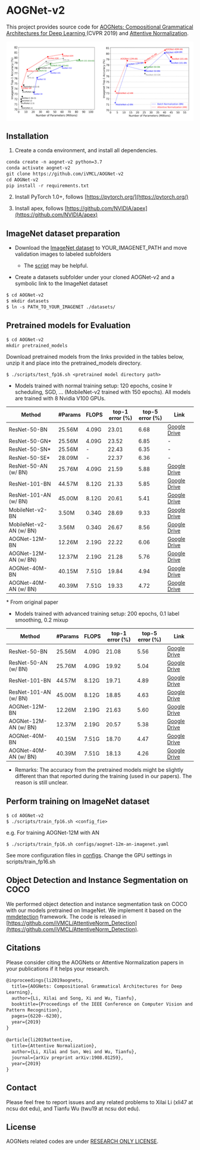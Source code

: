 
# AOGNet-v2

This project provides source code for [AOGNets: Compositional Grammatical Architectures for Deep Learning
](https://arxiv.org/abs/1711.05847)(CVPR 2019) and [Attentive Normalization](https://arxiv.org/abs/1908.01259).

<img align="center" src="images/an-comparison.png" alt="drawing"/>

## Installation

1. Create a conda environment, and install all dependencies.
```
conda create -n aognet-v2 python=3.7
conda activate aognet-v2
git clone https://github.com/iVMCL/AOGNet-v2
cd AOGNet-v2
pip install -r requirements.txt
```
2. Install PyTorch 1.0+, follows [https://pytorch.org/](https://pytorch.org/)

3. Install apex, follows [https://github.com/NVIDIA/apex](https://github.com/NVIDIA/apex)


## ImageNet dataset preparation

- Download the [ImageNet dataset](http://image-net.org/download) to YOUR_IMAGENET_PATH and move validation images to labeled subfolders
    - The [script](https://raw.githubusercontent.com/soumith/imagenetloader.torch/master/valprep.sh) may be helpful.

- Create a datasets subfolder under your cloned AOGNet-v2 and a symbolic link to the ImageNet dataset

```
$ cd AOGNet-v2
$ mkdir datasets
$ ln -s PATH_TO_YOUR_IMAGENET ./datasets/
```

## Pretrained models for Evaluation

```
$ cd AOGNet-v2
mkdir pretrained_models
```
Download pretrained models from the links provided in the tables below, unzip it and place into the pretrained_models directory.
```
$ ./scripts/test_fp16.sh <pretrained model directory path>
```

- Models trained with normal training setup: 120 epochs, cosine lr scheduling, SGD, ... (MobileNet-v2 trained with 150 epochs). All models are trained with 8 Nvidia V100 GPUs. 

| Method | #Params | FLOPS | top-1 error (%) | top-5 error (%)| Link |
|---|---|---|---|---|---|
| ResNet-50-BN | 25.56M | 4.09G | 23.01 | 6.68 | [Google Drive](https://drive.google.com/open?id=1NqGbN5XjEWufq-V3WXz0eXJ2HKDL2wGV) |
| ResNet-50-GN* | 25.56M | 4.09G | 23.52 | 6.85 | - |
| ResNet-50-SN* | 25.56M | - | 22.43 | 6.35 | - |
| ResNet-50-SE* | 28.09M | - | 22.37 | 6.36 | - |
| ResNet-50-AN (w/ BN) | 25.76M | 4.09G | 21.59 | 5.88 | [Google Drive](https://drive.google.com/open?id=17MNrFTBJS__1cW6PNcLS1lJ7590QyA6m) |
| ResNet-101-BN | 44.57M | 8.12G | 21.33 | 5.85 | [Google Drive](https://drive.google.com/open?id=1txeVNkDDKd45dIrJAZyW6Si1UgGvqtXu)|
| ResNet-101-AN (w/ BN) | 45.00M | 8.12G | 20.61 | 5.41 |[Google Drive](https://drive.google.com/open?id=1Cq-D2Gm2QeZW2WqfCrSeqou4AhYqH9yN) |
| MobileNet-v2-BN | 3.50M | 0.34G | 28.69 | 9.33 | [Google Drive]()|
| MobileNet-v2-AN (w/ BN) | 3.56M | 0.34G | 26.67 | 8.56 | [Google Drive](https://drive.google.com/open?id=1pD-fHdzyVW5ufC8FB4R7yPtjN4Z2St4t)|
| AOGNet-12M-BN | 12.26M | 2.19G | 22.22 | 6.06 | [Google Drive](https://drive.google.com/open?id=1PsA2EvEw7wsCGhzp65Lfq3w1pvkU65o0) |
| AOGNet-12M-AN (w/ BN) | 12.37M | 2.19G | 21.28 | 5.76 | [Google Drive](https://drive.google.com/open?id=1t4Oa0vZuakNfR-PWhMIiOWsVTCZ8Z-G-) |
| AOGNet-40M-BN | 40.15M | 7.51G | 19.84 | 4.94 | [Google Drive](https://drive.google.com/open?id=1u-ToLniZVEkBlbSGQL49A3V72cXS5Dwd) |
| AOGNet-40M-AN (w/ BN) | 40.39M | 7.51G | 19.33 | 4.72 | [Google Drive](https://drive.google.com/open?id=1LWvdhjxQ259_Gq-YMNT70fAraDGsIWKo) |

\* From original paper

- Models trained with advanced training setup: 200 epochs, 0.1 label smoothing, 0.2 mixup

| Method | #Params | FLOPS | top-1 error (%) | top-5 error (%)| Link |
|---|---|---|---|---|---|
| ResNet-50-BN | 25.56M | 4.09G | 21.08 | 5.56 | [Google Drive](https://drive.google.com/open?id=1SoE0U9W5ghpEhmCCYqClq9Io1WkZts_C) |
| ResNet-50-AN (w/ BN) | 25.76M | 4.09G | 19.92 | 5.04 | [Google Drive](https://drive.google.com/open?id=1qWSN-95Blq-MBCFCzh1DpmmB7kk9VHbU) |
| ResNet-101-BN | 44.57M | 8.12G | 19.71 | 4.89 | [Google Drive](https://drive.google.com/open?id=1oqPQG7Oc0REvrLABAjsrmOpP4GdGgXEG)|
| ResNet-101-AN (w/ BN) | 45.00M | 8.12G | 18.85 | 4.63 |[Google Drive](https://drive.google.com/open?id=1habUSoSotE8-fEq60IhnR2CjYM14wssv) |
| AOGNet-12M-BN | 12.26M | 2.19G | 21.63 | 5.60 | [Google Drive](https://drive.google.com/open?id=14gZ18L4mqHWI79P3d-gY01jqqGVsA9hB) |
| AOGNet-12M-AN (w/ BN) | 12.37M | 2.19G | 20.57 | 5.38 | [Google Drive](https://drive.google.com/open?id=1GY6TbanFrXSBcFD-kjmBixf4wG2Vp1sJ) |
| AOGNet-40M-BN | 40.15M | 7.51G | 18.70 | 4.47 | [Google Drive](https://drive.google.com/open?id=1MugHc_9rn5wR7d1Hyx4oaGjc64l8v_aG) |
| AOGNet-40M-AN (w/ BN) | 40.39M | 7.51G | 18.13 | 4.26 | [Google Drive](https://drive.google.com/open?id=1w5W12mDgni0DPCANuvPoIbmKKPND-Kdh) |

- Remarks: The accuracy from the pretrained models might be slightly different than that reported during the training (used in our papers). The reason is still unclear.


## Perform training on ImageNet dataset

```
$ cd AOGNet-v2
$ ./scripts/train_fp16.sh <config_fie>
```

e.g. For training AOGNet-12M with AN 
```
$ ./scripts/train_fp16.sh configs/aognet-12m-an-imagenet.yaml
```

See more configuration files in [configs](https://github.com/iVMCL/AOGNet-v2/tree/master/configs). Change the GPU settings in scripts/train_fp16.sh



## Object Detection and Instance Segmentation on COCO
We performed object detection and instance segmentation task on COCO with our models pretrained on ImageNet. We implement it based on the [mmdetection](https://github.com/open-mmlab/mmdetection) framework. The code is released in [https://github.com/iVMCL/AttentiveNorm_Detection](https://github.com/iVMCL/AttentiveNorm_Detection).

## Citations
Please consider citing the AOGNets or Attentive Normalization papers in your publications if it helps your research.
```
@inproceedings{li2019aognets,
  title={AOGNets: Compositional Grammatical Architectures for Deep Learning},
  author={Li, Xilai and Song, Xi and Wu, Tianfu},
  booktitle={Proceedings of the IEEE Conference on Computer Vision and Pattern Recognition},
  pages={6220--6230},
  year={2019}
}

@article{li2019attentive,
  title={Attentive Normalization},
  author={Li, Xilai and Sun, Wei and Wu, Tianfu},
  journal={arXiv preprint arXiv:1908.01259},
  year={2019}
}
```

## Contact

Please feel free to report issues and any related problems to Xilai Li (xli47 at ncsu dot edu), and Tianfu Wu (twu19 at ncsu dot edu).

## License

AOGNets related codes are under [RESEARCH ONLY LICENSE](./LICENSE).
